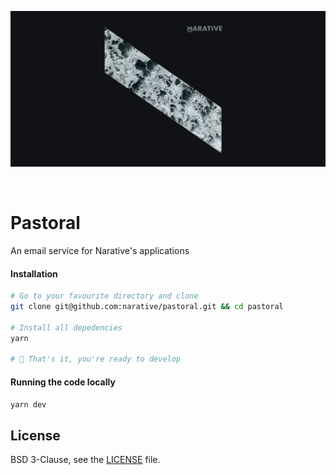 ![Narative Logo Header](/project/images/readme/narative-repo-header.png)

<br/>

# Pastoral

An email service for Narative's applications

#### Installation

```sh
# Go to your favourite directory and clone
git clone git@github.com:narative/pastoral.git && cd pastoral

# Install all depedencies
yarn

# 🎉 That's it, you're ready to develop
```

#### Running the code locally

```sh
yarn dev
```

## License

BSD 3-Clause, see the [LICENSE](./LICENSE) file.
